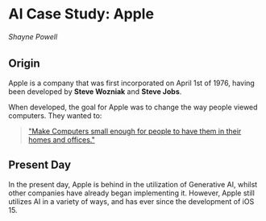 # AI Case Study: Apple

###### Shayne Powell

## Origin

Apple is a company that was first incorporated on April 1st of 1976, having been developed by **Steve Wozniak** and **Steve Jobs**.

When developed, the goal for Apple was to change the way people viewed computers. They wanted to:
>["Make Computers small enough for people to have them in their homes and offices."](https://guides.loc.gov/this-month-in-business-history/april/apple-computer-founded)

## Present Day

In the present day, Apple is behind in the utilization of Generative AI, whilst other companies have already began implementing it. However, Apple still utilizes AI in a variety of ways, and has ever since the development of iOS 15.
